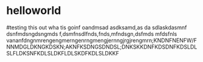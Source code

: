 # helloworld
#testing this out
wha tis goinf oandmsad asdksamd,as da sdlaskdasmnf dsnfmdsngdsngmds f,dsmfnsdlfnds,fnds,mfndsgn,dsfmds mfdsfnls vananfdngnmrengengmerngenrngmengjernngjrgjrengmrn;KNDNFNENFW/FNNMDGLDKNGKDSKN;AKNFKSDNGSDNDSL;DNKSKKDNFKDSDNFKDSLDLSLFLDKSNFKDLSLDKFLDLSKDFKDLSLDKKF
